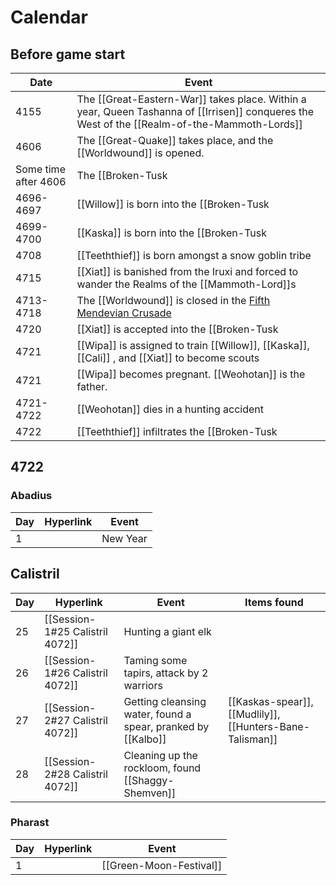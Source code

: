 # Calendar
## Before game start
| Date |  Event                                                                                           |
|  ---  |  ---  | 
| 4155 | The [[Great-Eastern-War]] takes place. Within a year, Queen Tashanna of [[Irrisen]] conqueres the West of the [[Realm-of-the-Mammoth-Lords]] |
| 4606 | The [[Great-Quake]] takes place, and the [[Worldwound]] is opened. |
| Some time after 4606 | The [[Broken-Tusk|Broken Tusk]] [splits](The-Schism) from the [[Burning-Mammoth]] during the [[Fifth-Mendevian-Crusade]]. The [[Broken-Tusk|Broken Tusk]] take the [[Primordial-Flame]] and hide it. |
| 4696-4697 |  [[Willow]] is born into the [[Broken-Tusk|Broken Tusk]] |
| 4699-4700 | [[Kaska]] is born into the [[Broken-Tusk|Broken Tusk]]. [[Xiat]] is born into the Iruxi.            |
| 4708 | [[Teeththief]] is born amongst a snow goblin tribe |
| 4715 |[[Xiat]] is banished from the Iruxi and forced to wander the Realms of the [[Mammoth-Lord]]s    |
| 4713-4718 | The [[Worldwound]] is closed in the [Fifth Mendevian Crusade](Fifth-Mendevian-Crusade.md) |
| 4720 |[[Xiat]] is accepted into the [[Broken-Tusk|Broken Tusk]]                                                   |
| 4721 | [[Wipa]]  is assigned to train [[Willow]], [[Kaska]], [[Cali]] , and [[Xiat]]  to become scouts |
| 4721| [[Wipa]] becomes pregnant. [[Weohotan]] is the father.                                        |
| 4721-4722 | [[Weohotan]] dies in a hunting accident                                                       |
| 4722 | [[Teeththief]] infiltrates the [[Broken-Tusk|Broken Tusk]] to try and steal teeth. The [[Broken-Tusk|Broken Tusk]] adopt her, and assign her to the [[Party|Hunting party]] |

## 4722
### Abadius
| Day | Hyperlink                     | Event                                    |
| --- | ----------------------------- | ---------------------------------------- |
| 1   |                               | New Year                                 |

## Calistril
| Day | Hyperlink                     | Event                                    |Items found|
| --- | ----------------------------- | ---------------------------------------- |----------------- |
| 25  | [[Session-1#25 Calistril 4072]] | Hunting a giant elk                      | |
| 26  | [[Session-1#26 Calistril 4072]] | Taming some tapirs, attack by 2 warriors | |
| 27  | [[Session-2#27 Calistril 4072]] | Getting cleansing water, found a spear, pranked by [[Kalbo]] | [[Kaskas-spear]], [[Mudlily]], [[Hunters-Bane-Talisman]] |
| 28  | [[Session-2#28 Calistril 4072]] | Cleaning up the rockloom, found [[Shaggy-Shemven]]  | |

### Pharast
| Day | Hyperlink | Event                   |
| --- | --------- | ----------------------- |
| 1   |           | [[Green-Moon-Festival]] |

